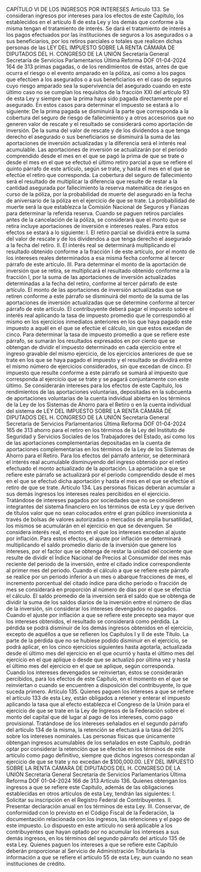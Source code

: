 CAPÍTULO VI
DE LOS INGRESOS POR INTERESES
Artículo 133. Se consideran ingresos por intereses para los efectos de este Capítulo, los establecidos
en el artículo 8 de esta Ley y los demás que conforme a la misma tengan el tratamiento de interés.
Se dará el tratamiento de interés a los pagos efectuados por las instituciones de seguros a los
asegurados o a sus beneficiarios, por los retiros parciales o totales que realicen dichas personas de las
LEY DEL IMPUESTO SOBRE LA RENTA
CÁMARA DE DIPUTADOS DEL H. CONGRESO DE LA UNIÓN
Secretaría General
Secretaría de Servicios Parlamentarios
Última Reforma DOF 01-04-2024
164 de 313
primas pagadas, o de los rendimientos de éstas, antes de que ocurra el riesgo o el evento amparado en
la póliza, así como a los pagos que efectúen a los asegurados o a sus beneficiarios en el caso de
seguros cuyo riesgo amparado sea la supervivencia del asegurado cuando en este último caso no se
cumplan los requisitos de la fracción XXI del artículo 93 de esta Ley y siempre que la prima haya sido
pagada directamente por el asegurado. En estos casos para determinar el impuesto se estará a lo
siguiente:
De la prima pagada se disminuirá la parte que corresponda a la cobertura del seguro de riesgo de
fallecimiento y a otros accesorios que no generen valor de rescate y el resultado se considerará como
aportación de inversión. De la suma del valor de rescate y de los dividendos a que tenga derecho el
asegurado o sus beneficiarios se disminuirá la suma de las aportaciones de inversión actualizadas y la
diferencia será el interés real acumulable. Las aportaciones de inversión se actualizarán por el periodo
comprendido desde el mes en el que se pagó la prima de que se trate o desde el mes en el que se
efectuó el último retiro parcial a que se refiere el quinto párrafo de este artículo, según se trate, y hasta el
mes en el que se efectúe el retiro que corresponda.
La cobertura del seguro de fallecimiento será el resultado de multiplicar la diferencia que resulte de
restar a la cantidad asegurada por fallecimiento la reserva matemática de riesgos en curso de la póliza,
por la probabilidad de muerte del asegurado en la fecha de aniversario de la póliza en el ejercicio de que
se trate. La probabilidad de muerte será la que establezca la Comisión Nacional de Seguros y Fianzas
para determinar la referida reserva.
Cuando se paguen retiros parciales antes de la cancelación de la póliza, se considerará que el monto
que se retira incluye aportaciones de inversión e intereses reales. Para estos efectos se estará a lo
siguiente:
I. El retiro parcial se dividirá entre la suma del valor de rescate y de los dividendos a que tenga
derecho el asegurado a la fecha del retiro.
II. El interés real se determinará multiplicando el resultado obtenido conforme a la fracción I de
este artículo, por el monto de los intereses reales determinados a esa misma fecha conforme
al tercer párrafo de este artículo.
III. Para determinar el monto de la aportación de inversión que se retira, se multiplicará el
resultado obtenido conforme a la fracción I, por la suma de las aportaciones de inversión
actualizadas determinadas a la fecha del retiro, conforme al tercer párrafo de este artículo. El
monto de las aportaciones de inversión actualizadas que se retiren conforme a este párrafo se
disminuirá del monto de la suma de las aportaciones de inversión actualizadas que se
determine conforme al tercer párrafo de este artículo.
El contribuyente deberá pagar el impuesto sobre el interés real aplicando la tasa de impuesto
promedio que le correspondió al mismo en los ejercicios inmediatos anteriores en los que haya pagado
este impuesto a aquél en el que se efectúe el cálculo, sin que estos excedan de cinco. Para determinar la
tasa de impuesto promedio a que se refiere este párrafo, se sumarán los resultados expresados en por
ciento que se obtengan de dividir el impuesto determinado en cada ejercicio entre el ingreso gravable del
mismo ejercicio, de los ejercicios anteriores de que se trate en los que se haya pagado el impuesto y el
resultado se dividirá entre el mismo número de ejercicios considerados, sin que excedan de cinco. El
impuesto que resulte conforme a este párrafo se sumará al impuesto que corresponda al ejercicio que se
trate y se pagará conjuntamente con este último.
Se considerarán intereses para los efectos de este Capítulo, los rendimientos de las aportaciones
voluntarias, depositadas en la subcuenta de aportaciones voluntarias de la cuenta individual abierta en
los términos de la Ley de los Sistemas de Ahorro para el Retiro o en la cuenta individual del sistema de
LEY DEL IMPUESTO SOBRE LA RENTA
CÁMARA DE DIPUTADOS DEL H. CONGRESO DE LA UNIÓN
Secretaría General
Secretaría de Servicios Parlamentarios
Última Reforma DOF 01-04-2024
165 de 313
ahorro para el retiro en los términos de la Ley del Instituto de Seguridad y Servicios Sociales de los
Trabajadores del Estado, así como los de las aportaciones complementarias depositadas en la cuenta de
aportaciones complementarias en los términos de la Ley de los Sistemas de Ahorro para el Retiro.
Para los efectos del párrafo anterior, se determinará el interés real acumulable disminuyendo del
ingreso obtenido por el retiro efectuado el monto actualizado de la aportación. La aportación a que se
refiere este párrafo se actualizará por el periodo comprendido desde el mes en el que se efectuó dicha
aportación y hasta el mes en el que se efectúe el retiro de que se trate.
Artículo 134. Las personas físicas deberán acumular a sus demás ingresos los intereses reales
percibidos en el ejercicio.
Tratándose de intereses pagados por sociedades que no se consideren integrantes del sistema
financiero en los términos de esta Ley y que deriven de títulos valor que no sean colocados entre el gran
público inversionista a través de bolsas de valores autorizadas o mercados de amplia bursatilidad, los
mismos se acumularán en el ejercicio en que se devenguen.
Se considera interés real, el monto en el que los intereses excedan al ajuste por inflación. Para estos
efectos, el ajuste por inflación se determinará multiplicando el saldo promedio diario de la inversión que
genere los intereses, por el factor que se obtenga de restar la unidad del cociente que resulte de dividir el
Índice Nacional de Precios al Consumidor del mes más reciente del periodo de la inversión, entre el
citado índice correspondiente al primer mes del periodo. Cuando el cálculo a que se refiere este párrafo
se realice por un periodo inferior a un mes o abarque fracciones de mes, el incremento porcentual del
citado índice para dicho periodo o fracción de mes se considerará en proporción al número de días por el
que se efectúa el cálculo.
El saldo promedio de la inversión será el saldo que se obtenga de dividir la suma de los saldos diarios
de la inversión entre el número de días de la inversión, sin considerar los intereses devengados no
pagados.
Cuando el ajuste por inflación a que se refiere este precepto sea mayor que los intereses obtenidos, el
resultado se considerará como pérdida. La pérdida se podrá disminuir de los demás ingresos obtenidos
en el ejercicio, excepto de aquéllos a que se refieren los Capítulos I y II de este Título. La parte de la
pérdida que no se hubiese podido disminuir en el ejercicio, se podrá aplicar, en los cinco ejercicios
siguientes hasta agotarla, actualizada desde el último mes del ejercicio en el que ocurrió y hasta el último
mes del ejercicio en el que aplique o desde que se actualizó por última vez y hasta el último mes del
ejercicio en el que se aplique, según corresponda.
Cuando los intereses devengados se reinviertan, éstos se considerarán percibidos, para los efectos
de este Capítulo, en el momento en el que se reinviertan o cuando se encuentren a disposición del
contribuyente, lo que suceda primero.
Artículo 135. Quienes paguen los intereses a que se refiere el artículo 133 de esta Ley, están
obligados a retener y enterar el impuesto aplicando la tasa que al efecto establezca el Congreso de la
Unión para el ejercicio de que se trate en la Ley de Ingresos de la Federación sobre el monto del capital
que dé lugar al pago de los intereses, como pago provisional. Tratándose de los intereses señalados en
el segundo párrafo del artículo 134 de la misma, la retención se efectuará a la tasa del 20% sobre los
intereses nominales.
Las personas físicas que únicamente obtengan ingresos acumulables de los señalados en este
Capítulo, podrán optar por considerar la retención que se efectúe en los términos de este artículo como
pago definitivo, siempre que dichos ingresos correspondan al ejercicio de que se trate y no excedan de
$100,000.00.
LEY DEL IMPUESTO SOBRE LA RENTA
CÁMARA DE DIPUTADOS DEL H. CONGRESO DE LA UNIÓN
Secretaría General
Secretaría de Servicios Parlamentarios
Última Reforma DOF 01-04-2024
166 de 313
Artículo 136. Quienes obtengan los ingresos a que se refiere este Capítulo, además de las
obligaciones establecidas en otros artículos de esta Ley, tendrán las siguientes:
I. Solicitar su inscripción en el Registro Federal de Contribuyentes.
II. Presentar declaración anual en los términos de esta Ley.
III. Conservar, de conformidad con lo previsto en el Código Fiscal de la Federación, la
documentación relacionada con los ingresos, las retenciones y el pago de este impuesto.
Lo dispuesto en este artículo no será aplicable a los contribuyentes que hayan optado por no
acumular los intereses a sus demás ingresos, en los términos del segundo párrafo del artículo 135 de
esta Ley.
Quienes paguen los intereses a que se refiere este Capítulo deberán proporcionar al Servicio de
Administración Tributaria la información a que se refiere el artículo 55 de esta Ley, aun cuando no sean
instituciones de crédito.